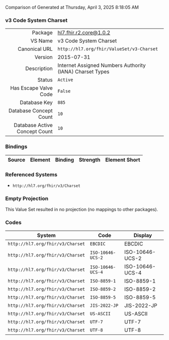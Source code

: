 Comparison of 
Generated at Thursday, April 3, 2025 8:18:05 AM

### v3 Code System Charset

|      |     |
| ---: | --- |
| Package | hl7.fhir.r2.core@1.0.2 |
| VS Name | v3 Code System Charset |
| Canonical URL | `http://hl7.org/fhir/ValueSet/v3-Charset` |
| Version | 2015-07-31 |
| Description | Internet Assigned Numbers Authority (IANA) Charset Types |
| Status | `Active` |
| Has Escape Valve Code | `False` |
| Database Key | `885` |
| Database Concept Count | `10` |
| Database Active Concept Count | `10` |
### Bindings

| Source | Element | Binding | Strength | Element Short |
| ------ | ------- | ------- | -------- | ------------- |

### Referenced Systems

* `http://hl7.org/fhir/v3/Charset`
### Empty Projection

This Value Set resulted in no projection (no mappings to other packages).

### Codes

| System | Code | Display |
| ------ | ---- | ------- |
| `http://hl7.org/fhir/v3/Charset` | `EBCDIC` | EBCDIC |
| `http://hl7.org/fhir/v3/Charset` | `ISO-10646-UCS-2` | ISO-10646-UCS-2 |
| `http://hl7.org/fhir/v3/Charset` | `ISO-10646-UCS-4` | ISO-10646-UCS-4 |
| `http://hl7.org/fhir/v3/Charset` | `ISO-8859-1` | ISO-8859-1 |
| `http://hl7.org/fhir/v3/Charset` | `ISO-8859-2` | ISO-8859-2 |
| `http://hl7.org/fhir/v3/Charset` | `ISO-8859-5` | ISO-8859-5 |
| `http://hl7.org/fhir/v3/Charset` | `JIS-2022-JP` | JIS-2022-JP |
| `http://hl7.org/fhir/v3/Charset` | `US-ASCII` | US-ASCII |
| `http://hl7.org/fhir/v3/Charset` | `UTF-7` | UTF-7 |
| `http://hl7.org/fhir/v3/Charset` | `UTF-8` | UTF-8 |
